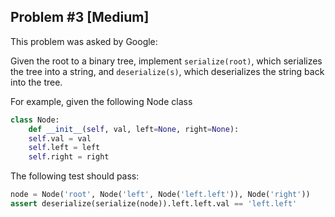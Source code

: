 ## Problem #3 [Medium]

This problem was asked by Google:

Given the root to a binary tree, implement `serialize(root)`, which serializes
the tree into a string, and `deserialize(s)`, which deserializes the string back
into the tree.

For example, given the following Node class

```python
class Node:
    def __init__(self, val, left=None, right=None):
    self.val = val
    self.left = left
    self.right = right
```

The following test should pass:

```python
node = Node('root', Node('left', Node('left.left')), Node('right'))
assert deserialize(serialize(node)).left.left.val == 'left.left'
```
